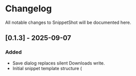 # Changelog

All notable changes to SnippetShot will be documented here.

## [0.1.3] - 2025-09-07
### Added
- Save dialog replaces silent Downloads write.
- Initial snippet template structure (<template>) for cleaner DOM.

### Changed
- Hardened CSP earlier (later relaxed per user choice) with script nonce injection.
- Refined attribution overlay logic.

### Fixed
- Large CRLF formatting issue (620 lint errors) resolved.

## [0.1.2] - 2025-09-06
### Added
- Capture flash animation feedback.

### Removed
- Deprecated config keys and stale legacy files.

## [0.1.0] - 2025-09-05
### Added
- Attribution overlay feature (configurable enable + text).
### Changed
- Clipboard paste handling simplified (removed unwanted warning path).

## [0.0.1] - 2025-09-04
### Added
- TypeScript migration and build setup
- Modernized webview CSP and basic toolbar
- Compatibility updates for recent VS Code versions
